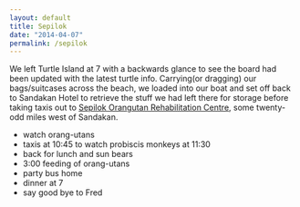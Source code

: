 ```yaml
---
layout: default
title: Sepilok
date: "2014-04-07"
permalink: /sepilok
---
```


We left Turtle Island at 7 with a backwards glance to see the board had been updated with the latest turtle info. Carrying(or dragging) our bags/suitcases across the beach, we loaded into our boat and set off back to Sandakan Hotel to retrieve the stuff we had left there for storage before taking taxis out to [Sepilok Orangutan Rehabilitation Centre](http://www.tripadvisor.co.uk/Attraction_Review-g298307-d1887063-Reviews-Sepilok_Orangutan_Rehabilitation_Centre-Kota_Kinabalu_Kota_Kinabalu_District_West.html), some twenty-odd miles west of Sandakan.

- watch orang-utans
- taxis at 10:45 to watch probiscis monkeys at 11:30
- back for lunch and sun bears
- 3:00 feeding of orang-utans
- party bus home
- dinner at 7
- say good bye to Fred
